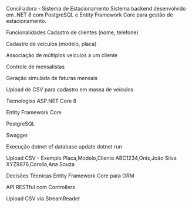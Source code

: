 Conciliadora - Sistema de Estacionamento
Sistema backend desenvolvido em .NET 8 com PostgreSQL e Entity Framework Core para gestão de estacionamento.

Funcionalidades
Cadastro de clientes (nome, telefone)

Cadastro de veículos (modelo, placa)

Associação de múltiplos veículos a um cliente

Controle de mensalistas

Geração simulada de faturas mensais

Upload de CSV para cadastro em massa de veículos

Tecnologias
ASP.NET Core 8

Entity Framework Core

PostgreSQL

Swagger

Execução
dotnet ef database update
dotnet run

Upload CSV - Exemplo
Placa,Modelo,Cliente
ABC1234,Onix,João Silva
XYZ9876,Corolla,Ana Souza

Decisões Técnicas
Entity Framework Core para ORM

API RESTful com Controllers

Upload CSV via StreamReader
